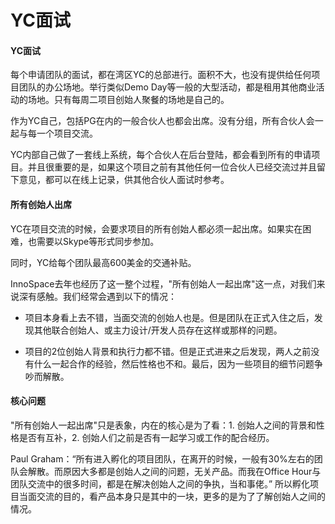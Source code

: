 # YC面试

#### YC面试

每个申请团队的面试，都在湾区YC的总部进行。面积不大，也没有提供给任何项目团队的办公场地。举行类似Demo Day等一般的大型活动，都是租用其他商业活动的场地。只有每周二项目创始人聚餐的场地是自己的。

作为YC自己，包括PG在内的一般合伙人也都会出席。没有分组，所有合伙人会一起与每一个项目交流。

YC内部自己做了一套线上系统，每个合伙人在后台登陆，都会看到所有的申请项目。并且很重要的是，如果这个项目之前有其他任何一位合伙人已经交流过并且留下意见，都可以在线上记录，供其他合伙人面试时参考。

#### 所有创始人出席

YC在项目交流的时候，会要求项目的所有创始人都必须一起出席。如果实在困难，也需要以Skype等形式同步参加。

同时，YC给每个团队最高600美金的交通补贴。

InnoSpace去年也经历了这一整个过程，"所有创始人一起出席"这一点，对我们来说深有感触。我们经常会遇到以下的情况：

- 项目本身看上去不错，当面交流的创始人也是。但是团队在正式入住之后，发现其他联合创始人、或主力设计/开发人员存在这样或那样的问题。

- 项目的2位创始人背景和执行力都不错。但是正式进来之后发现，两人之前没有什么一起合作的经验，然后性格也不和。最后，因为一些项目的细节问题争吵而解散。

#### 核心问题

"所有创始人一起出席"只是表象，内在的核心是为了看：1. 创始人之间的背景和性格是否有互补，2. 创始人们之前是否有一起学习或工作的配合经历。

 Paul Graham：“所有进入孵化的项目团队，在离开的时候，一般有30%左右的团队会解散。而原因大多都是创始人之间的问题，无关产品。而我在Office Hour与团队交流中的很多时间，都是在解决创始人之间的争执，当和事佬。”
所以孵化项目当面交流的目的，看产品本身只是其中的一块，更多的是为了了解创始人之间的情况。